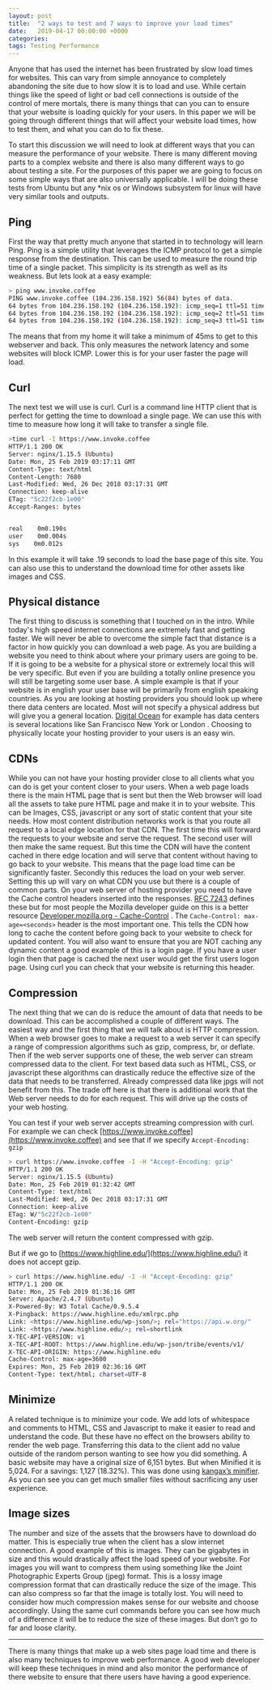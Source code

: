 ```yaml
---
layout: post
title:  "2 ways to test and 7 ways to improve your load times"
date:   2019-04-17 00:00:00 +0000
categories: 
tags: Testing Performance
---
```


Anyone that has used the internet has been frustrated by slow load times for websites. This can vary from simple annoyance to completely abandoning the site due to how slow it is to load and use. While certain things like the speed of light or bad cell connections is outside of the control of mere mortals, there is many things that can you can to ensure that your website is loading quickly for your users. In this paper we will be going through different things that will affect your website load times, how to test them, and what you can do to fix these.

To start this discussion we will need to look at different ways that you can measure the performance of your website. There is many different moving parts to a complex website and there is also many different ways to go about testing a site. For the purposes of this paper we are going to focus on some simple ways that are also universally applicable. I will be doing these tests from Ubuntu but any *nix os or Windows subsystem for linux will have very similar tools and outputs.

## Ping

First the way that pretty much anyone that started in to technology will learn Ping. Ping is a simple utility that leverages the ICMP protocol to get a simple response from the destination. This can be used to measure the round trip time of a single packet. This simplicity is its strength as well as its weakness. But lets look at a easy example:

``` sh
> ping www.invoke.coffee
PING www.invoke.coffee (104.236.158.192) 56(84) bytes of data.
64 bytes from 104.236.158.192 (104.236.158.192): icmp_seq=1 ttl=51 time=45.4 ms
64 bytes from 104.236.158.192 (104.236.158.192): icmp_seq=2 ttl=51 time=46.4 ms
64 bytes from 104.236.158.192 (104.236.158.192): icmp_seq=3 ttl=51 time=39.10 ms
```

The means that from my home it will take a minimum of 45ms to get to this webserver and back. This only measures the network latency and some websites will block ICMP. Lower this is for your user faster the page will load.

## Curl

The next test we will use is curl. Curl is a command line HTTP client that is perfect for getting the time to download a single page. We can use this with time to measure how long it will take to transfer a single file.

``` sh
>time curl -I https://www.invoke.coffee
HTTP/1.1 200 OK
Server: nginx/1.15.5 (Ubuntu)
Date: Mon, 25 Feb 2019 03:17:11 GMT
Content-Type: text/html
Content-Length: 7680
Last-Modified: Wed, 26 Dec 2018 03:17:31 GMT
Connection: keep-alive
ETag: "5c22f2cb-1e00"
Accept-Ranges: bytes


real    0m0.190s
user    0m0.004s
sys    0m0.012s
```

In this example it will take .19 seconds to load the base page of this site. You can also use this to understand the download time for other assets like images and CSS.

## Physical distance

The first thing to discuss is something that I touched on in the intro. While today's high speed internet connections are extremely fast and getting faster. We will never be able to overcome the simple fact that distance is a factor in how quickly you can download a web page. As you are building a website you need to think about where your primary users are going to be. If it is going to be a website for a physical store or extremely local this will be very specific. But even if you are building a totally online presence you will still be targeting some user base. A simple example is that if your website is in english your user base will be primarily from english speaking countries. As you are looking at hosting providers you should look up where there data centers are located. Most will not specify a physical address but will give you a general location. [Digital Ocean](https://www.digitalocean.com/) for example has data centers is several locations like San Francisco New York or London . Choosing to physically locate your hosting provider to your users is an easy win.

## CDNs

While you can not have your hosting provider close to all clients what you can do is get your content closer to your users. When a web page loads there is the main HTML page that is sent but then the Web browser will load all the assets to take pure HTML page and make it in to your website. This can be Images, CSS, javascript or any sort of static content that your site needs. How most content distribution networks work is that you route all request to a local edge location for that CDN. The first time this will forward the requests to your website and serve the request. The second user will then make the same request. But this time the CDN will have the content cached in there edge location and will serve that content without having to go back to your website. This means that the page load time can be significantly faster. Secondly this reduces the load on your web server. Setting this up will vary on what CDN you use but there is a couple of common parts. On your web server of hosting provider you need to have the Cache control headers inserted into the responses. [RFC 7243](https://tools.ietf.org/html/rfc7234) defines these but for most people the Mozilla developer guide on this is a better resource [Developer.mozilla.org - Cache-Control](https://developer.mozilla.org/en-US/docs/Web/HTTP/Headers/Cache-Control) . The ```Cache-Control: max-age=<seconds>``` header is the most important one. This tells the CDN how long to cache the content before going back to your website to check for updated content. You will also want to ensure that you are NOT caching any dynamic content a good example of this is a login page. If you have a user login then that page is cached the next user would get the first users logon page. Using curl you can check that your website is returning this header.

## Compression

The next thing that we can do is reduce the amount of data that needs to be download. This can be accomplished a couple of different ways. The easiest way and the first thing that we will talk about is HTTP compression. When a web browser goes to make a request to a web server it can specify a range of compression algorithms such as gzip, compress, br, or deflate. Then if the web server supports one of these, the web server can stream compressed data to the client. For text based data such as HTML, CSS, or javascript these algorithms can drastically reduce the effective size of the data that needs to be transferred. Already compressed data like jpgs will not benefit from this. The trade off here is that there is additional work that the Web server needs to do for each request. This will drive up the costs of your web hosting.

You can test if your web server accepts streaming compression with curl. For example we can check [https://www.invoke.coffee](https://www.invoke.coffee) and see that if we specify ```Accept-Encoding: gzip```

``` sh
> curl https://www.invoke.coffee -I -H "Accept-Encoding: gzip"
HTTP/1.1 200 OK
Server: nginx/1.15.5 (Ubuntu)
Date: Mon, 25 Feb 2019 01:32:42 GMT
Content-Type: text/html
Last-Modified: Wed, 26 Dec 2018 03:17:31 GMT
Connection: keep-alive
ETag: W/"5c22f2cb-1e00"
Content-Encoding: gzip
```

The web server will return the content compressed with gzip.

But if we go to [https://www.highline.edu/](https://www.highline.edu/) it does not accept gzip.

``` sh
> curl https://www.highline.edu/ -I -H "Accept-Encoding: gzip"
HTTP/1.1 200 OK
Date: Mon, 25 Feb 2019 01:36:16 GMT
Server: Apache/2.4.7 (Ubuntu)
X-Powered-By: W3 Total Cache/0.9.5.4
X-Pingback: https://www.highline.edu/xmlrpc.php
Link: <https://www.highline.edu/wp-json/>; rel="https://api.w.org/"
Link: <https://www.highline.edu/>; rel=shortlink
X-TEC-API-VERSION: v1
X-TEC-API-ROOT: https://www.highline.edu/wp-json/tribe/events/v1/
X-TEC-API-ORIGIN: https://www.highline.edu
Cache-Control: max-age=3600
Expires: Mon, 25 Feb 2019 02:36:16 GMT
Content-Type: text/html; charset=UTF-8
```

## Minimize

A related technique is to minimize your code. We add lots of whitespace and comments to HTML, CSS and Javascript to make it easier to read and understand the code. But these have no effect on the browsers ability to render the web page. Transferring this data to the client add no value outside of the random person wanting to see how you did something. A basic website may have a original size of 6,151 bytes. But when Minified it is 5,024. For a savings: 1,127 (18.32%). This was done using [kangax’s minifier](https://kangax.github.io/html-minifier/). As you can see you can get much smaller files without sacrificing any user experience.

## Image sizes

The number and size of the assets that the browsers have to download do matter. This is especially true when the client has a slow internet connection. A good example of this is images. They can be gigabytes in size and this would drastically affect the load speed of your website. For images you will want to compress them using something like the Joint Photographic Experts Group (jpeg) format. This is a lossy image compression format that can drastically reduce the size of the image. This can also compress so far that the image is totally lost. You will need to consider how much compression makes sense for our website and choose accordingly. Using the same curl commands before you can see how much of a difference it will be to reduce the size of these images. But don’t go to far and loose clarity.

-----------

There is many things that make up a web sites page load time and there is also many techniques to improve web performance. A good web developer will keep these techniques in mind and also monitor the performance of there website to ensure that there users have having a good experience.
